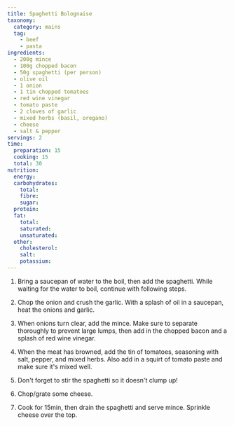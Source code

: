 ```yaml
---
title: Spaghetti Bolognaise
taxonomy:
  category: mains
  tag:
    - beef
    - pasta
ingredients:
  - 200g mince
  - 100g chopped bacon
  - 50g spaghetti (per person)
  - olive oil
  - 1 onion
  - 1 tin chopped tomatoes
  - red wine vinegar
  - tomato paste
  - 2 cloves of garlic
  - mixed herbs (basil, oregano)
  - cheese
  - salt & pepper
servings: 2
time:
  preparation: 15
  cooking: 15
  total: 30
nutrition:
  energy:
  carbohydrates:
    total:
    fibre:
    sugar:
  protein:
  fat:
    total:
    saturated:
    unsaturated:
  other:
    cholesterol:
    salt:
    potassium:
---
```


1. Bring a saucepan of water to the boil, then add the spaghetti. While waiting for the water to boil, continue with following steps.

2. Chop the onion and crush the garlic. With a splash of oil in a saucepan, heat the onions and garlic.

3. When onions turn clear, add the mince. Make sure to separate thoroughly to prevent large lumps, then add in the chopped bacon and a splash of red wine vinegar.

4. When the meat has browned, add the tin of tomatoes, seasoning with salt, pepper, and mixed herbs. Also add in a squirt of tomato paste and make sure it's mixed well.

5. Don't forget to stir the spaghetti so it doesn't clump up!

6. Chop/grate some cheese.

7. Cook for 15min, then drain the spaghetti and serve mince. Sprinkle cheese over the top.
